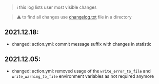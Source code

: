 > :information_source: this log lists user most visible changes

> :warning: to find all changes use [changelog.txt](https://github.com/andry81/gh-action--accum-board-stats/blob/master/changelog.txt) file in a directory

## 2021.12.18:
* changed: action.yml: commit message suffix with changes in statistic

## 2021.12.05:
* changed: action.yml: removed usage of the `write_error_to_file` and `write_warning_to_file` environment variables as not required anymore
